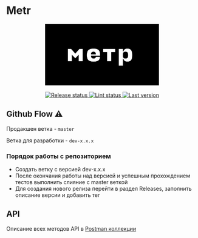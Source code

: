 # Metr

<p align="center">
  <a href="https://forma-web.ru">
    <img alt="Logo" src="metr/logo.svg" width="300" title="Logo">
   </a>
</p>

<p align="center">
  <a href="https://github.com/robonen/metr-frontend/actions">
    <img src="https://github.com/robonen/metr-frontend/actions/workflows/release.yml/badge.svg" title="Release status">
  </a>
  <a href="https://github.com/robonen/metr-frontend/actions">
    <img src="https://github.com/robonen/metr-frontend/actions/workflows/test.yml/badge.svg" title="Lint status">
  </a>
  <a href="https://github.com/robonen/metr-frontend/releases">
    <img src="https://img.shields.io/github/v/release/robonen/metr-frontend?display_name=tag&label=Last%20Version&color=brightgreen" title="Last version">
  </a>
</p>

## Github Flow ⚠

Продакшен ветка - `master`

Ветка для разработки - `dev-x.x.x`

### Порядок работы с репозиторием
- Создать ветку с версией dev-x.x.x
- После окончания работы над версией и успешным прохождением тестов выполнить слияние с master веткой
- Для создания нового релиза перейти в раздел Releases, заполнить описание версии и добавить тег

## API
Описание всех методов API в [Postman коллекции](https://documenter.getpostman.com/view/11988073/Uz5DrdRD)
